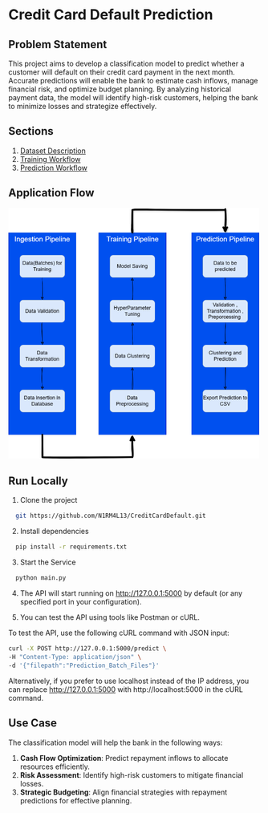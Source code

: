 # Credit Card Default Prediction

## Problem Statement
This project aims to develop a classification model to predict whether a customer will default on their credit card payment in the next month. Accurate predictions will enable the bank to estimate cash inflows, manage financial risk, and optimize budget planning. By analyzing historical payment data, the model will identify high-risk customers, helping the bank to minimize losses and strategize effectively.

## Sections
1. [Dataset Description](dataset/README.md)
2. [Training Workflow](training/README.md)
3. [Prediction Workflow](prediction/README.md)

## Application Flow
<img src="assets\appFlow.png" alt="Thyroid Classification Overview" width="500" height="500">

## Run Locally

1. Clone the project
```bash
  git https://github.com/N1RM4L13/CreditCardDefault.git
```

2. Install dependencies
```bash
  pip install -r requirements.txt
```

3. Start the Service

```bash
  python main.py
```

4. The API will start running on http://127.0.0.1:5000 by default (or any specified port in your configuration).

5. You can test the API using tools like Postman or cURL.

To test the API, use the following cURL command with JSON input:
```bash
curl -X POST http://127.0.0.1:5000/predict \
-H "Content-Type: application/json" \
-d '{"filepath":"Prediction_Batch_Files"}'
```
Alternatively, if you prefer to use localhost instead of the IP address, you can replace http://127.0.0.1:5000 with http://localhost:5000 in the cURL command.

## Use Case
The classification model will help the bank in the following ways:
1. **Cash Flow Optimization**: Predict repayment inflows to allocate resources efficiently.  
2. **Risk Assessment**: Identify high-risk customers to mitigate financial losses.  
3. **Strategic Budgeting**: Align financial strategies with repayment predictions for effective planning.
